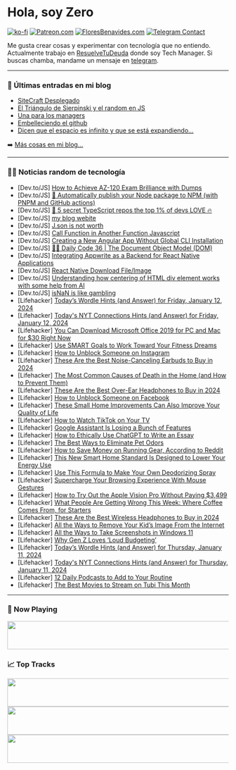 # Hola, soy Zero

[![ko-fi](https://ko-fi.com/img/githubbutton_sm.svg)](https://ko-fi.com/J3J4N0LUK)
[![Patreon.com](https://img.shields.io/endpoint.svg?url=https%3A%2F%2Fshieldsio-patreon.vercel.app%2Fapi%3Fusername%3Dzerodragon%26type%3Dpatrons&style=for-the-badge)](https://patreon.com/zerodragon)
[![FloresBenavides.com](https://img.shields.io/website?down_message=oops&label=MiBlog&style=for-the-badge&up_message=online&url=https%3A%2F%2Ffloresbenavides.com)](https://floresbenavides.com)
[![Telegram Contact](https://img.shields.io/badge/escr%C3%ADbeme-ZeroDragon-%2326A5E4?style=for-the-badge&logo=telegram)](https://t.me/zerodragon)

Me gusta crear cosas y experimentar con tecnología que no entiendo.
Actualmente trabajo en [ResuelveTuDeuda](http://github.com/resuelve) donde soy Tech Manager.
Si buscas chamba, mandame un mensaje en [telegram](https://t.me/zerodragon).

---

### 📕 Últimas entradas en mi blog
<!-- BLOG-POST-LIST:START -->
- [SiteCraft Desplegado](https://floresbenavides.com/sitecraft-desplegado/)
- [El Triángulo de Sierpinski y el random en JS](https://floresbenavides.com/el-triangulo-de-sierpinski-y-el-random-en-js/)
- [Una para los managers](https://floresbenavides.com/una-para-los-managers/)
- [Embelleciendo el github](https://floresbenavides.com/embelleciendo-el-github/)
- [Dicen que el espacio es infinito y que se está expandiendo…](https://floresbenavides.com/dicen-que-el-espacio-es-infinito-y-que-se-esta-expandiendo/)
<!-- BLOG-POST-LIST:END -->

➡️ [Más cosas en mi blog...](https://floresbenavides.com)

---

### 👨‍💻 Noticias random de tecnología
<!-- TECH-POSTS:START -->
- [Dev.to/JS] [How to Achieve AZ-120 Exam Brilliance with Dumps](https://dev.to/arabellajack/how-to-achieve-az-120-exam-brilliance-with-dumps-4p9g)
- [Dev.to/JS] [🤖 Automatically publish your Node package to NPM &lpar;with PNPM and GitHub actions&rpar;](https://dev.to/receter/automatically-publish-your-node-package-to-npm-with-pnpm-and-github-actions-22eg)
- [Dev.to/JS] [🌟 5 secret TypeScript repos the top 1% of devs LOVE 🔥](https://dev.to/quine/5-secret-typescript-repos-the-top-1-of-devs-love-38eh)
- [Dev.to/JS] [my blog webite](https://dev.to/rabbkhan/my-blog-webite-4d8p)
- [Dev.to/JS] [J.son is not worth](https://dev.to/aditya_raj_1010/json-is-not-worth-50op)
- [Dev.to/JS] [Call Function in Another Function Javascript](https://dev.to/possibility_mayfair/call-function-in-another-function-javascript-23kd)
- [Dev.to/JS] [Creating a New Angular App Without Global CLI Installation](https://dev.to/chellappanrajan/creating-a-new-angular-app-without-global-cli-installation-1g71)
- [Dev.to/JS] [👨‍💻 Daily Code 36 | The Document Object Model &lpar;DOM&rpar;](https://dev.to/gregor_schafroth/daily-code-36-the-document-object-model-dom-4dgb)
- [Dev.to/JS] [Integrating Appwrite as a Backend for React Native Applications](https://dev.to/manojnarasimha/integrating-appwrite-as-a-backend-for-react-native-applications-24kf)
- [Dev.to/JS] [React Native Download File/Image](https://dev.to/ajmal_hasan/react-native-download-file-1dbg)
- [Dev.to/JS] [Understanding how centering of HTML div element works with some help from AI](https://dev.to/kipyegonline/understanding-how-centering-of-html-div-element-works-with-some-help-from-ai-1mcp)
- [Dev.to/JS] [isNaN is like gambling](https://dev.to/raysca_93/isnan-is-like-gambling-25m4)
- [Lifehacker] [Today’s Wordle Hints &lpar;and Answer&rpar; for Friday, January 12, 2024](https://lifehacker.com/entertainment/wordle-answer-today-january-12-2024)
- [Lifehacker] [Today&#39;s NYT Connections Hints &lpar;and Answer&rpar; for Friday, January 12, 2024](https://lifehacker.com/entertainment/nyt-connections-answer-today-january-12-2024)
- [Lifehacker] [You Can Download Microsoft Office 2019 for PC and Mac for $30 Right Now](https://lifehacker.com/tech/microsoft-office-2019-pc-mac-sale)
- [Lifehacker] [Use SMART Goals to Work Toward Your Fitness Dreams](https://lifehacker.com/dont-let-smart-fitness-goals-stop-you-from-dreaming-big-1849966615)
- [Lifehacker] [How to Unblock Someone on Instagram](https://lifehacker.com/tech/how-to-unblock-someone-on-instagram)
- [Lifehacker] [These Are the Best Noise-Canceling Earbuds to Buy in 2024](https://lifehacker.com/tech/the-best-noise-canceling-earbuds)
- [Lifehacker] [The Most Common Causes of Death in the Home &lpar;and How to Prevent Them&rpar;](https://lifehacker.com/home/the-easiest-ways-to-accidentally-kill-yourself-in-your-own-home)
- [Lifehacker] [These Are the Best Over-Ear Headphones to Buy in 2024](https://lifehacker.com/tech/the-best-over-ear-headphones)
- [Lifehacker] [How to Unblock Someone on Facebook](https://lifehacker.com/tech/how-to-unblock-someone-on-facebook)
- [Lifehacker] [These Small Home Improvements Can Also Improve Your Quality of Life](https://lifehacker.com/home/these-small-home-improvements-can-increase-your-quality-of-life)
- [Lifehacker] [How to Watch TikTok on Your TV](https://lifehacker.com/tech/how-to-watch-tiktok-on-tv)
- [Lifehacker] [Google Assistant Is Losing a Bunch of Features](https://lifehacker.com/tech/google-assistant-is-losing-a-bunch-of-features)
- [Lifehacker] [How to Ethically Use ChatGPT to Write an Essay](https://lifehacker.com/family/how-to-ethically-use-chatgpt-to-write-an-essay)
- [Lifehacker] [The Best Ways to Eliminate Pet Odors](https://lifehacker.com/home/best-ways-to-eliminate-pet-odors)
- [Lifehacker] [How to Save Money on Running Gear, According to Reddit](https://lifehacker.com/health/save-money-on-running-gear)
- [Lifehacker] [This New Smart Home Standard Is Designed to Lower Your Energy Use](https://lifehacker.com/home/what-is-the-home-connectivity-alliance)
- [Lifehacker] [Use This Formula to Make Your Own Deodorizing Spray](https://lifehacker.com/home/diy-deodorizing-spray)
- [Lifehacker] [Supercharge Your Browsing Experience With Mouse Gestures](https://lifehacker.com/tech/how-use-mouse-gestures-on-browsers)
- [Lifehacker] [How to Try Out the Apple Vision Pro Without Paying $3,499](https://lifehacker.com/tech/how-to-sign-up-to-try-out-apple-vision-pro)
- [Lifehacker] [What People Are Getting Wrong This Week: Where Coffee Comes From, for Starters](https://lifehacker.com/entertainment/what-people-are-getting-wrong-this-week-misinformation-threatens-world)
- [Lifehacker] [These Are the Best Wireless Headphones to Buy in 2024](https://lifehacker.com/tech/best-wireless-headphones)
- [Lifehacker] [All the Ways to Remove Your Kid’s Image From the Internet](https://lifehacker.com/family/how-to-remove-your-kids-image-from-the-internet)
- [Lifehacker] [All the Ways to Take Screenshots in Windows 11](https://lifehacker.com/all-the-ways-to-take-screenshots-in-windows-11-1847697682)
- [Lifehacker] [Why Gen Z Loves ‘Loud Budgeting’](https://lifehacker.com/money/what-is-loud-budgeting-and-how-to-do-it)
- [Lifehacker] [Today’s Wordle Hints &lpar;and Answer&rpar; for Thursday, January 11, 2024](https://lifehacker.com/entertainment/wordle-answer-today-january-11-2024)
- [Lifehacker] [Today&#39;s NYT Connections Hints &lpar;and Answer&rpar; for Thursday, January 11, 2024](https://lifehacker.com/entertainment/nyt-connections-answer-today-january-11-2024)
- [Lifehacker] [12 Daily Podcasts to Add to Your Routine](https://lifehacker.com/entertainment/12-daily-podcasts-to-add-to-your-routine)
- [Lifehacker] [The Best Movies to Stream on Tubi This Month](https://lifehacker.com/entertainment/best-movies-streaming-on-tubi)<!-- TECH-POSTS:END -->

---

### 🎵 Now Playing
<a href="https://spotify-now-playing-dun.vercel.app/now-playing?open"><img src="https://spotify-now-playing-dun.vercel.app/now-playing" width="540" height="64"></a>

### 📈 Top Tracks
<a href="https://spotify-now-playing-dun.vercel.app/top-tracks?i=1&open"><img src="https://spotify-now-playing-dun.vercel.app/top-tracks?i=1" width="540" height="64"></a>
<a href="https://spotify-now-playing-dun.vercel.app/top-tracks?i=2&open"><img src="https://spotify-now-playing-dun.vercel.app/top-tracks?i=2" width="540" height="64"></a>
<a href="https://spotify-now-playing-dun.vercel.app/top-tracks?i=3&open"><img src="https://spotify-now-playing-dun.vercel.app/top-tracks?i=3" width="540" height="64"></a>
